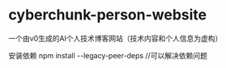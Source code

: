 # cyberchunk-person-website
一个由v0生成的AI个人技术博客网站（技术内容和个人信息为虚构）

安装依赖
npm install --legacy-peer-deps //可以解决依赖问题